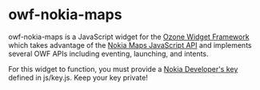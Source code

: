owf-nokia-maps
==============
owf-nokia-maps is a JavaScript widget for the [Ozone Widget Framework](https://github.com/ozoneplatform/owf) which takes advantage of the [Nokia Maps JavaScript API](http://developer.here.net/javascript_api_explorer) and implements several OWF APIs including eventing, launching, and intents.

For this widget to function, you must provide a [Nokia Developer's key](http://developer.here.net/) defined in js/key.js. Keep your key private!